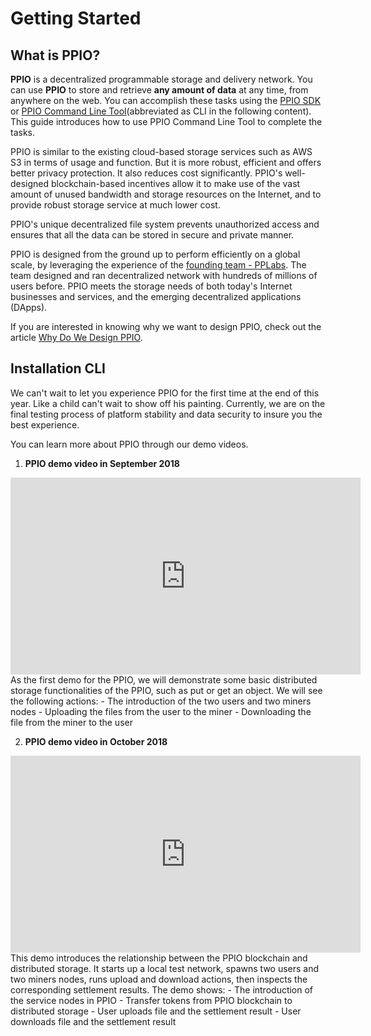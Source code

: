 # Getting Started

## What is PPIO?
**PPIO** is a decentralized programmable storage and delivery network. You can use **PPIO** to store and retrieve **any amount of data** at any time, from anywhere on the web. You can accomplish these tasks using the [PPIO SDK <badge text="todo" type="warn" vertical="" />](./PPIO_SDK.md) or [PPIO Command Line Tool](../cli/)(abbreviated as CLI in the following content). This guide introduces how to use PPIO Command Line Tool to complete the tasks.

PPIO is similar to the existing cloud-based storage services such as AWS S3 in terms of usage and function. But it is more robust, efficient and offers better privacy protection. It also reduces cost significantly. PPIO's well-designed blockchain-based incentives allow it to make use of the vast amount of unused bandwidth and storage resources on the Internet, and to provide robust storage service at much lower cost.

PPIO's unique decentralized file system prevents unauthorized access and ensures that all the data can be stored in secure and private manner.

PPIO is designed from the ground up to perform efficiently on a global scale, by leveraging the experience of the [founding team - PPLabs](./others/About_PPLabs.md). The team designed and ran decentralized network with hundreds of millions of users before. PPIO meets the storage needs of both today's Internet businesses and services, and the emerging decentralized applications (DApps).

If you are interested in knowing why we want to design PPIO, check out the article [Why Do We Design PPIO](./others/Why_Do_Want_To_Design_PPIO.md).

## Installation CLI
We can't wait to let you experience PPIO for the first time at the end of this year. Like a child can't wait to show off his painting. Currently, we are on the final testing process of platform stability and data security to insure you the best experience.

You can learn more about PPIO through our demo videos.

1. **PPIO demo video in September 2018**
  <iframe width="560" height="315" src="https://www.youtube.com/embed/DF5I2-kqKf0" frameborder="0" allow="autoplay; encrypted-media" allowfullscreen></iframe>
  As the first demo for the PPIO, we will demonstrate some basic distributed storage functionalities of the PPIO, such as put or get an object. We will see the following actions:  
      - The introduction of the two users and two miners nodes
      - Uploading the files from the user to the miner
      - Downloading the file from the miner to the user

2. **PPIO demo video in October 2018**
  <iframe width="560" height="315" src="https://www.youtube.com/embed/OJIvYua2ymg" frameborder="0" allow="autoplay; encrypted-media" allowfullscreen></iframe>
  This demo introduces the relationship between the PPIO blockchain and distributed storage. It starts up a local test network, spawns two users and two miners nodes, runs upload and download actions, then inspects the corresponding settlement results. The demo shows:  
      - The introduction of the service nodes in PPIO
      - Transfer tokens from PPIO blockchain to distributed storage
      - User uploads file and the settlement result
      - User downloads file and the settlement result
